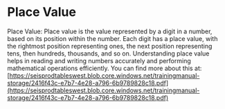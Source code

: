 # Place Value
Place Value: Place value is the value represented by a digit in a number, based on its position within the number. Each digit has a place value, with the rightmost position representing ones, the next position representing tens, then hundreds, thousands, and so on. Understanding place value helps in reading and writing numbers accurately and performing mathematical operations efficiently.
You can find more about this at: [https://seisprodtableswest.blob.core.windows.net/trainingmanual-storage/2416f43c-e7b7-4e28-a796-6b9789828c18.pdf](https://seisprodtableswest.blob.core.windows.net/trainingmanual-storage/2416f43c-e7b7-4e28-a796-6b9789828c18.pdf)